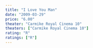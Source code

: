 ```yaml
---
title: "I Love You Man"
date: "2009-03-29"
price: "6.00"
theater: "Carmike Royal Cinema 10"
theaters: ["Carmike Royal Cinema 10"]
rating: "R"
ratings: ["R"]
---
```

